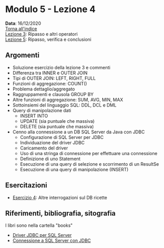# Modulo 5 - Lezione 4

__Data__: 16/12/2020  
[Torna all'indice](/README.md)  
[Lezione 3](/modulo-05/lezione-3.md): Ripasso e altri operatori  
[Lezione 5](/modulo-05/lezione-5.md): Ripasso, verifica e conclusioni  

## Argomenti

- Soluzione esercizio della lezione 3 e commenti
- Differenza tra INNER e OUTER JOIN
- Tipi di OUTER JOIN: LEFT, RIGHT, FULL
- Funzioni di aggregazione: COUNT()
- Problema dettaglio/aggregato
- Raggruppamenti e clausola GROUP BY
- Altre funzioni di aggregazione: SUM, AVG, MIN, MAX
- Sottoinsiemi del linguaggio SQL: DDL, DCL e DML
- Query di manipolazione dati
  - INSERT INTO
  - UPDATE (sia puntuale che massiva)
  - DELETE (sia puntuale che massiva)
- Cenno alla connessione a un DB SQL Server da Java con JDBC
  - Configurazione di SQL Server per JDBC
  - Individuazione del driver JDBC
  - Caricamento del driver
  - Uso di una stringa di connessione per effettuare una connessione
  - Definizione di uno Statement
  - Esecuzione di una query di selezione e scorrimento di un ResultSe
  - Esecuzione di una query di manipolazione (INSERT)

## Esercitazioni

- [Esercizio 4](/modulo-05/esercizio-4.md): Altre interrogazioni sul DB ricette

## Riferimenti, bibliografia, sitografia

I libri sono nella cartella "books"

- [Driver JDBC per SQL Server](https://docs.microsoft.com/it-it/sql/connect/jdbc/download-microsoft-jdbc-driver-for-sql-server?view=sql-server-ver15#download)
- [Connessione a SQL Server con JDBC](https://docs.microsoft.com/it-it/sql/connect/jdbc/using-the-jdbc-driver?view=sql-server-ver15)